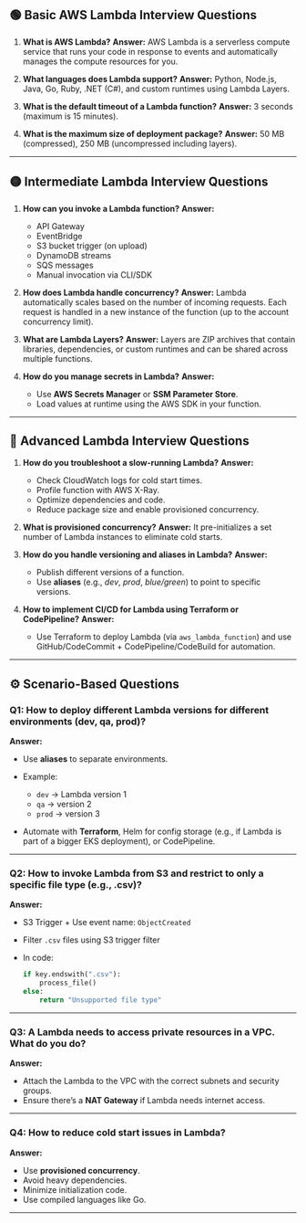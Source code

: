 ## 🟢 **Basic AWS Lambda Interview Questions**

1. **What is AWS Lambda?**
   **Answer:** AWS Lambda is a serverless compute service that runs your code in response to events and automatically manages the compute resources for you.

2. **What languages does Lambda support?**
   **Answer:** Python, Node.js, Java, Go, Ruby, .NET (C#), and custom runtimes using Lambda Layers.

3. **What is the default timeout of a Lambda function?**
   **Answer:** 3 seconds (maximum is 15 minutes).

4. **What is the maximum size of deployment package?**
   **Answer:** 50 MB (compressed), 250 MB (uncompressed including layers).

---

## 🟡 **Intermediate Lambda Interview Questions**

1. **How can you invoke a Lambda function?**
   **Answer:**

   * API Gateway
   * EventBridge
   * S3 bucket trigger (on upload)
   * DynamoDB streams
   * SQS messages
   * Manual invocation via CLI/SDK

2. **How does Lambda handle concurrency?**
   **Answer:** Lambda automatically scales based on the number of incoming requests. Each request is handled in a new instance of the function (up to the account concurrency limit).

3. **What are Lambda Layers?**
   **Answer:** Layers are ZIP archives that contain libraries, dependencies, or custom runtimes and can be shared across multiple functions.

4. **How do you manage secrets in Lambda?**
   **Answer:**

   * Use **AWS Secrets Manager** or **SSM Parameter Store**.
   * Load values at runtime using the AWS SDK in your function.

---

## 🔴 **Advanced Lambda Interview Questions**

1. **How do you troubleshoot a slow-running Lambda?**
   **Answer:**

   * Check CloudWatch logs for cold start times.
   * Profile function with AWS X-Ray.
   * Optimize dependencies and code.
   * Reduce package size and enable provisioned concurrency.

2. **What is provisioned concurrency?**
   **Answer:**
   It pre-initializes a set number of Lambda instances to eliminate cold starts.

3. **How do you handle versioning and aliases in Lambda?**
   **Answer:**

   * Publish different versions of a function.
   * Use **aliases** (e.g., *dev*, *prod*, *blue/green*) to point to specific versions.

4. **How to implement CI/CD for Lambda using Terraform or CodePipeline?**
   **Answer:**

   * Use Terraform to deploy Lambda (via `aws_lambda_function`) and use GitHub/CodeCommit + CodePipeline/CodeBuild for automation.

---

## ⚙️ **Scenario-Based Questions**

### **Q1: How to deploy different Lambda versions for different environments (dev, qa, prod)?**

**Answer:**

* Use **aliases** to separate environments.
* Example:

  * `dev` → Lambda version 1
  * `qa` → version 2
  * `prod` → version 3
* Automate with **Terraform**, Helm for config storage (e.g., if Lambda is part of a bigger EKS deployment), or CodePipeline.

---

### **Q2: How to invoke Lambda from S3 and restrict to only a specific file type (e.g., .csv)?**

**Answer:**

* S3 Trigger + Use event name: `ObjectCreated`
* Filter `.csv` files using S3 trigger filter
* In code:

  ```python
  if key.endswith(".csv"):
      process_file()
  else:
      return "Unsupported file type"
  ```

---

### **Q3: A Lambda needs to access private resources in a VPC. What do you do?**

**Answer:**

* Attach the Lambda to the VPC with the correct subnets and security groups.
* Ensure there’s a **NAT Gateway** if Lambda needs internet access.

---

### **Q4: How to reduce cold start issues in Lambda?**

**Answer:**

* Use **provisioned concurrency**.
* Avoid heavy dependencies.
* Minimize initialization code.
* Use compiled languages like Go.

---
